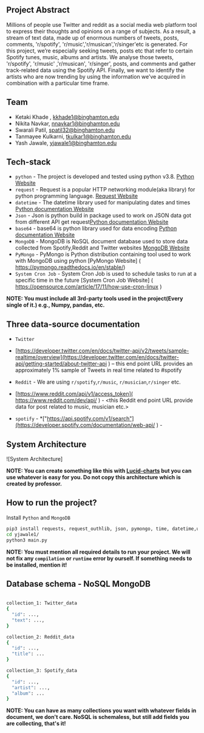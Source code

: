 
## Project Abstract

Millions of people use Twitter  and reddit as a social media web platform tool to express their thoughts and opinions on a range of subjects. As a result, a stream of text data, made up of enormous numbers of tweets, posts, comments, 'r/spotify', 'r/music','r/musican','r/singer'etc is generated. For this project, we’re especially seeking tweets, posts etc that refer to certain Spotify tunes, music, albums and artists. We analyse those tweets, 'r/spotify', 'r/music' ,'r/musican', 'r/singer', posts, and comments and gather track-related data using the Spotify API. Finally, we want to identify the artists who are now trending by using the information we’ve acquired in combination with a particular time frame.

## Team

* Ketaki Khade , kkhade1@binghamton.edu
* Nikita Navkar, nnavkar1@binghamton.edu
* Swarali Patil, spatil32@binghamton.edu
* Tanmayee Kulkarni, tkulkar1@binghamton.edu 
* Yash Jawale, yjawale1@binghamton.edu
## Tech-stack

* `python` - The project is developed and tested using python v3.8. [Python Website](https://www.python.org/)
* `request` - Request is a popular HTTP networking module(aka library) for python programming language. [Request Website](https://docs.python-requests.org/en/latest/#)
* `datetime` - The datetime library used for manipulating dates and times [Python documentation Website]( https://docs.python.org/3/library/datetime.html)
* `Json` - Json is python build in package used to work on JSON data got from different API get request[Python documentation Website](https://docs.python.org/3/library/datetime.html)
* `base64` - base64 is python library used for data encoding [Python documentation Website](https://docs.python.org/3/library/datetime.html)
* `MongoDB` - MongoDB is NoSQL document database used to store data collected from Spotify,Reddit and Twitter websites [MongoDB Website]( https://www.mongodb.com/)
* `PyMongo` - PyMongo is Python distribution containing tool used to work with MongoDB using python [PyMongo Website]
( https://pymongo.readthedocs.io/en/stable/)
* `System Cron Job` - System Cron Job is used to schedule tasks to run at a specific time in the future [System Cron Job Website]
( https://opensource.com/article/17/11/how-use-cron-linux )


**NOTE: You must include all 3rd-party tools used in the project(Every single of it.) e.g., Numpy, pandas, etc.**

## Three data-source documentation

* `Twitter`
* [https://developer.twitter.com/en/docs/twitter-api/v2/tweets/sample-realtime/overview](https://developer.twitter.com/en/docs/twitter-api/getting-started/about-twitter-api ) – this end point URL provides an approximately 1% sample of Tweets in real time related to #spotify

* `Reddit` - We are using `r/spotify`,`r/music`, `r/musician`,`r/singer` etc.
* [https://www.reddit.com/api/v1/access_token]( https://www.reddit.com/dev/api/  ) - <this Reddit end point URL provide data for post related to music, musician etc.>

* `spotify` -
*["https://api.spotify.com/v1/search"](https://developer.spotify.com/documentation/web-api/ ) - <this Spotify end point url provides data for artist and album >

## System Architecture

![System Architecture]

 
**NOTE: You can create something like this with [Lucid-charts](https://www.lucidchart.com/pages/) but you can use whatever is easy for you. Do not copy this architecture which is created by professor.**




## How to run the project?

Install `Python` and `MongoDB`

```bash
pip3 install requests, request_outhlib, json, pymongo, time, datetime,urllib.parse, base64
cd yjawale1/
python3 main.py 
```
**NOTE: You must mention all required details to run your project. We will not fix any `compilation` or `runtime` error by ourself. If something needs to be installed, mention it!**

## Database schema - NoSQL MongoDB

```bash

collection_1: Twitter_data
{
  "id": ...,
  "text": ...,
}

collection_2: Reddit_data
{
  "id": ...,
  "title": ...
}

collection_3: Spotify_data
{
  "id": ...,
  "artist": ...,
  "album": ...
}
```

**NOTE: You can have as many collections you want with whatever fields in document, we don't care. NoSQL is schemaless, but still add fields you are collecting, that's it!**
